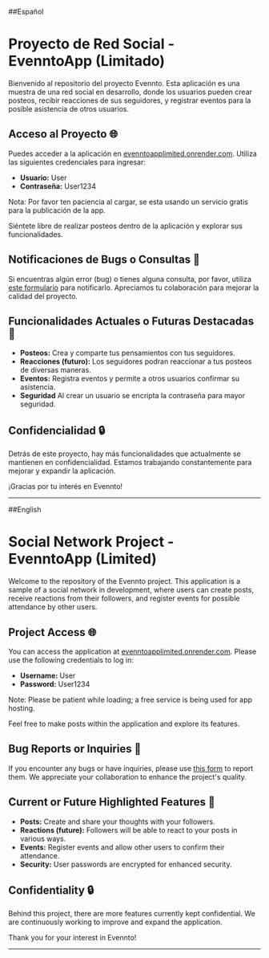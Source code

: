 ##Español

# Proyecto de Red Social - EvenntoApp (Limitado)

Bienvenido al repositorio del proyecto Evennto. Esta aplicación es una muestra de una red social en desarrollo, donde los usuarios pueden crear posteos, recibir reacciones de sus seguidores, y registrar eventos para la posible asistencia de otros usuarios.

## Acceso al Proyecto 🌐

Puedes acceder a la aplicación en [evenntoapplimited.onrender.com](https://evenntoapplimited.onrender.com). Utiliza las siguientes credenciales para ingresar:

- **Usuario:** User
- **Contraseña:** User1234

Nota: Por favor ten paciencia al cargar, se esta usando un servicio gratis para la publicación de la app. 

Siéntete libre de realizar posteos dentro de la aplicación y explorar sus funcionalidades.

## Notificaciones de Bugs o Consultas 🐞

Si encuentras algún error (bug) o tienes alguna consulta, por favor, utiliza [este formulario](https://docs.google.com/forms/d/e/1FAIpQLSe0F-W1swbrgNOuA3YohLyz8Z_SZLZJOcCPiZ4b8qQf2icVTQ/viewform?embedded=true) para notificarlo. Apreciamos tu colaboración para mejorar la calidad del proyecto.

## Funcionalidades Actuales o Futuras Destacadas 🚀

- **Posteos:** Crea y comparte tus pensamientos con tus seguidores.
- **Reacciones (futuro):** Los seguidores podran reaccionar a tus posteos de diversas maneras.
- **Eventos:** Registra eventos y permite a otros usuarios confirmar su asistencia.
- **Seguridad** Al crear un usuario se encripta la contraseña para mayor seguridad.

## Confidencialidad 🔒

Detrás de este proyecto, hay más funcionalidades que actualmente se mantienen en confidencialidad. Estamos trabajando constantemente para mejorar y expandir la aplicación.

¡Gracias por tu interés en Evennto!

---

##English

# Social Network Project - EvenntoApp (Limited)

Welcome to the repository of the Evennto project. This application is a sample of a social network in development, where users can create posts, receive reactions from their followers, and register events for possible attendance by other users.

## Project Access 🌐

You can access the application at [evenntoapplimited.onrender.com](https://evenntoapplimited.onrender.com). Please use the following credentials to log in:

- **Username:** User
- **Password:** User1234

Note: Please be patient while loading; a free service is being used for app hosting.

Feel free to make posts within the application and explore its features.

## Bug Reports or Inquiries 🐞

If you encounter any bugs or have inquiries, please use [this form](https://docs.google.com/forms/d/e/1FAIpQLSe0F-W1swbrgNOuA3YohLyz8Z_SZLZJOcCPiZ4b8qQf2icVTQ/viewform?embedded=true) to report them. We appreciate your collaboration to enhance the project's quality.

## Current or Future Highlighted Features 🚀

- **Posts:** Create and share your thoughts with your followers.
- **Reactions (future):** Followers will be able to react to your posts in various ways.
- **Events:** Register events and allow other users to confirm their attendance.
- **Security:** User passwords are encrypted for enhanced security.

## Confidentiality 🔒

Behind this project, there are more features currently kept confidential. We are continuously working to improve and expand the application.

Thank you for your interest in Evennto!

---

